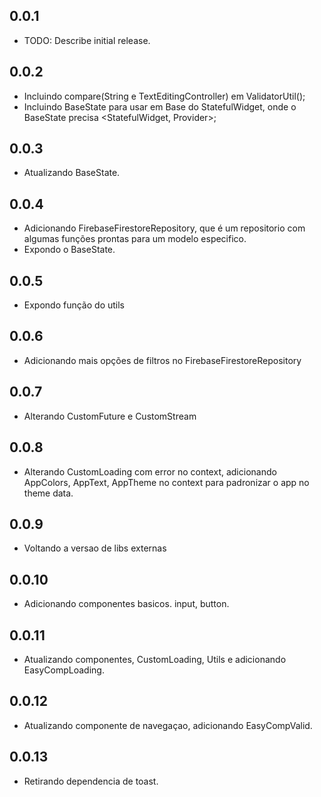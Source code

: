 ## 0.0.1

-   TODO: Describe initial release.

## 0.0.2

-   Incluindo compare(String e TextEditingController) em ValidatorUtil();
-   Incluindo BaseState para usar em Base do StatefulWidget, onde o BaseState precisa <StatefulWidget, Provider>;

## 0.0.3

-   Atualizando BaseState.

## 0.0.4

-   Adicionando FirebaseFirestoreRepository<Modelo>, que é um repositorio com algumas funções prontas para um modelo especifico.
-   Expondo o BaseState.

## 0.0.5

-   Expondo função do utils

## 0.0.6

-   Adicionando mais opções de filtros no FirebaseFirestoreRepository

## 0.0.7

-   Alterando CustomFuture e CustomStream

## 0.0.8

-   Alterando CustomLoading com error no context, adicionando AppColors, AppText, AppTheme no context para padronizar o app no theme data.

## 0.0.9

-   Voltando a versao de libs externas

## 0.0.10

-   Adicionando componentes basicos. input, button.

## 0.0.11

-   Atualizando componentes, CustomLoading, Utils e adicionando EasyCompLoading.

## 0.0.12

-   Atualizando componente de navegaçao, adicionando EasyCompValid.

## 0.0.13

-   Retirando dependencia de toast.
